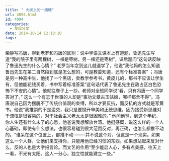 ```yaml
---
title: " 火炭上的一滴糖"
url: 4094.html
id: 4094
categories:
  - 发现分享
date: 2014-10-14 12:18:10
tags:
---
```


柴静写冯唐，聊到老罗和冯唐的区别：说中学语文课本上有道题，鲁迅先生写道“我的院子里有两棵树，一棵是枣树，另一棵还是枣树”，课后题问“这句话反映了鲁迅先生的什么心情？” 老罗当年念到这儿就退学了，他说“我他妈的怎么知道鲁迅先生在第二自然段到底是怎么想的，可是教委知道，还有个标准答案” ；冯唐是另一种高中生，他找了一个黑店，卖教学参考书，黄皮儿的，那书不应该让学生有，但他能花钱买着，书中写着标准答案“这句话代表了鲁迅先生在敌占区白色恐怖下不安的心情”。他就往卷子上一抄。老师对全班同学说“看，只有冯唐一个同学答对了。” 这么一个有志于世事的人却是“事功文章古玉姑娘，哪样都舍不得”。冯唐说自己因为摆脱不了传统价值观的束缚，所以才要反抗，而反抗的方式就是写黄书。他说“我推崇的不是滥交，我只是要抛开审美和正统思维，因为接受新思维对于流氓是很容易的，对于社会主义老太太是很困难的。” 他问他爸，到这个年纪，你人生还有什么未了的心愿，他爸说我想解放台湾。他挺感慨，说这么样的一个人心基础，即使有什么想法，也很容易碰到很大范围反对，再正确，也怎么都推不动的。“谁呆在这个位置上，都推不动 ——-并不说这个对，但这是一个现实。如果这么一个人群，让他们来支持你，只能用他已经习惯的东西。如果想站起来反对什么，反的人也是大字报言论。而文艺的作用“至少能启人心，多有点美感，往天上一看，不光有太阳。这人一分心，独立性就能建立一些。”